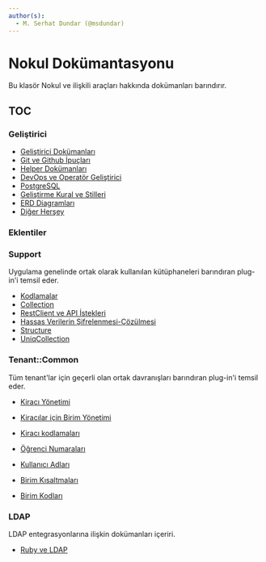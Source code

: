```yaml
---
author(s):
  - M. Serhat Dundar (@msdundar)
---
```


Nokul Dokümantasyonu
====================

Bu klasör Nokul ve ilişkili araçları hakkında dokümanları barındırır.

TOC
---

### Geliştirici

- [Geliştirici Dokümanları](./development)
- [Git ve Github İpuçları](./diagrams)
- [Helper Dokümanları](./helpers)
- [DevOps ve Operatör Geliştirici](./ops)
- [PostgreSQL](./postgresql)
- [Geliştirme Kural ve Stilleri](./rule)
- [ERD Diagramları](./diagrams)
- [Diğer Herşey](./howto)

### Eklentiler

### Support

Uygulama genelinde ortak olarak kullanılan kütüphaneleri barındıran plug-in'i temsil eder.

- [Kodlamalar](../plugins/support/doc/codification.md)
- [Collection](../plugins/support/doc/collection.md)
- [RestClient ve API İstekleri](../plugins/support/doc/rest_client.md)
- [Hassas Verilerin Şifrelenmesi-Çözülmesi](../plugins/support/doc/sensitive.md)
- [Structure](../plugins/support/doc/structure.md)
- [UniqCollection](../plugins/support/doc/uniq_collection.md)

### Tenant::Common

Tüm tenant'lar için geçerli olan ortak davranışları barındıran plug-in'i temsil eder.

- [Kiracı Yönetimi](../plugins/tenant/common/doc/development/tenant.md)
- [Kiracılar için Birim Yönetimi](../plugins/tenant/common/doc/development/units.md)
- [Kiracı kodlamaları](../plugins/tenant/common/doc/development/codification.md)

- [Öğrenci Numaraları](../plugins/tenant/common/doc/specification/student-numbers.md)
- [Kullanıcı Adları](../plugins/tenant/common/doc/specification/user-names.md)
- [Birim Kısaltmaları](../plugins/tenant/common/doc/specification/unit-abbreviations.md)
- [Birim Kodları](../plugins/tenant/common/doc/specification/unit-codes.md)

### LDAP

LDAP entegrasyonlarına ilişkin dokümanları içeriri.

- [Ruby ve LDAP](../lib/templates/ldap/)
